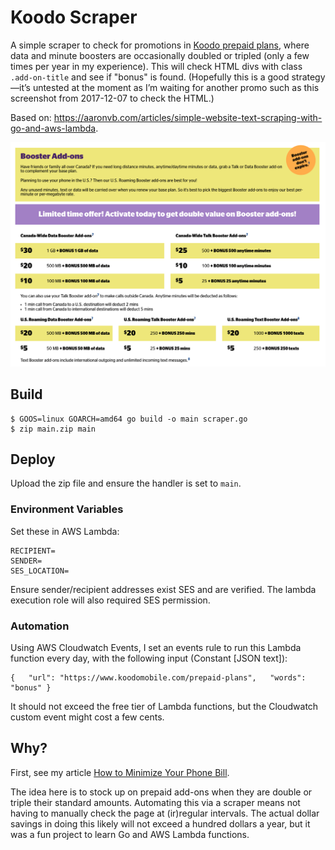 # Koodo Scraper

A simple scraper to check for promotions in [Koodo prepaid plans](https://www.koodomobile.com/prepaid-plans), where data and minute boosters are occasionally doubled or tripled (only a few times per year in my experience). This will check HTML divs with class `.add-on-title` and see if "bonus" is found. (Hopefully this is a good strategy—it’s untested at the moment as I’m waiting for another promo such as this screenshot from 2017-12-07 to check the HTML.)

Based on: https://aaronvb.com/articles/simple-website-text-scraping-with-go-and-aws-lambda.

![Bonus promotion on 2017-12-07](assets/Koodo-bonus-2017-12-07.png)

## Build

```
$ GOOS=linux GOARCH=amd64 go build -o main scraper.go
$ zip main.zip main
```

## Deploy

Upload the zip file and ensure the handler is set to `main`.

### Environment Variables

Set these in AWS Lambda:

```
RECIPIENT=
SENDER=
SES_LOCATION=
```

Ensure sender/recipient addresses exist SES and are verified. The lambda execution role will also required SES permission.

### Automation

Using AWS Cloudwatch Events, I set an events rule to run this Lambda function every day, with the following input (Constant [JSON text]):

```
{   "url": "https://www.koodomobile.com/prepaid-plans",   "words": "bonus" }
```

It should not exceed the free tier of Lambda functions, but the Cloudwatch custom event might cost a few cents.

## Why?

First, see my article [How to Minimize Your Phone Bill](https://russellmcwhae.ca/journal/minimize-cell-phone).

The idea here is to stock up on prepaid add-ons when they are double or triple their standard amounts. Automating this via a scraper means not having to manually check the page at (ir)regular intervals. The actual dollar savings in doing this likely will not exceed a hundred dollars a year, but it was a fun project to learn Go and AWS Lambda functions.
